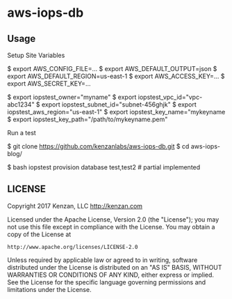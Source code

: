 # aws-iops-db

## Usage

Setup Site Variables

   $ export AWS_CONFIG_FILE=...
   $ export AWS_DEFAULT_OUTPUT=json
   $ export AWS_DEFAULT_REGION=us-east-1
   $ export AWS_ACCESS_KEY=...
   $ export AWS_SECRET_KEY=...

   $ export iopstest_owner="myname"
   $ export iopstest_vpc_id="vpc-abc1234"
   $ export iopstest_subnet_id="subnet-456ghjk"
   $ export iopstest_aws_region="us-east-1"
   $ export iopstest_key_name="mykeyname
   $ export iopstest_key_path="/path/to/mykeyname.pem"

Run a test

   $ git clone https://github.com/kenzanlabs/aws-iops-db.git
   $ cd aws-iops-blog/

   $ bash iopstest provision database test,test2 # partial implemented

## LICENSE

Copyright 2017 Kenzan, LLC <http://kenzan.com>
 
Licensed under the Apache License, Version 2.0 (the "License");
you may not use this file except in compliance with the License.
You may obtain a copy of the License at
 
    http://www.apache.org/licenses/LICENSE-2.0
 
Unless required by applicable law or agreed to in writing, software
distributed under the License is distributed on an "AS IS" BASIS,
WITHOUT WARRANTIES OR CONDITIONS OF ANY KIND, either express or implied.
See the License for the specific language governing permissions and
limitations under the License.
